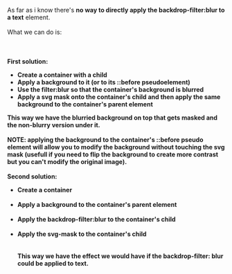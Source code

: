 As far as i know there's **no way to directly apply the backdrop-filter:blur to a text** element.<br></br>What we can do is: <br></br><br></br>
<strong>First solution:<strong><br>
<ul>
<li>Create a container with a child</li>
<li>Apply a background to it (or to its ::before pseudoelement)</li>
<li>Use the filter:blur so that the container's background is blurred</li>
<li>Apply a svg mask onto the container's child and then apply the same background to the container's parent element</li>
</ul>
This way we have the blurried background on top that gets masked and the non-blurry version under it.<br><br>
<strong>NOTE:<strong> applying the background to the container's ::before pseudo element will allow you to modify the background  without touching the svg mask (usefull if you need to flip the background to create more contrast but you can't modify the original image).<br><br>
<strong>Second solution:<strong><br>
<ul>
<li>Create a container</li><br>
<li>Apply a background to the container's parent element</li><br>
<li>Apply the backdrop-filter:blur to the container's child</li><br>
<li>Apply the svg-mask to the container's child</li><br><br>
This way we have the effect we would have if the backdrop-filter: blur could be applied to text.<br><br>
